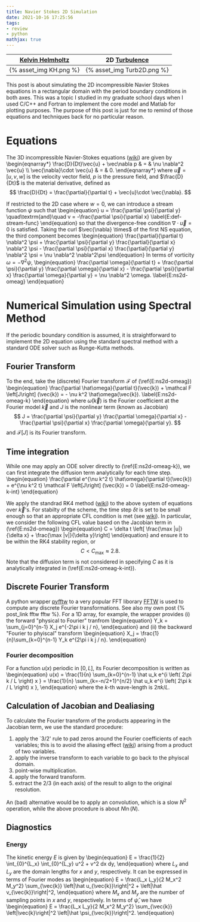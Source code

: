 ```yaml
---
title: Navier Stokes 2D Simulation
date: 2021-10-16 17:25:56
tags:
- review
- python
mathjax: true
---
```


|[Kelvin Helmholtz](https://en.wikipedia.org/wiki/Kelvin%E2%80%93Helmholtz_instability)    | 2D [Turbulence](https://en.wikipedia.org/wiki/Turbulence)    |
| -- | -- |
|{% asset_img KH.png %}|{% asset_img Turb2D.png %}|

This post is about simulating the 2D incompressible Navier Stokes equations in a rectangular domain with the period boundary conditions in both axes. This was a topic I studied in my graduate school days when I used C/C++ and Fortran to implement the core model and Matlab for plotting purposes. The purpose of this post is just for me to remind of those equations and techniques back for no particular reason. 


# Equations

The 3D incompressible Navier-Stokes equations ([wiki](https://en.wikipedia.org/wiki/Navier%E2%80%93Stokes_equations)) are given by
\begin{eqnarray\*}
\frac{D}{Dt}\vec{u} + \vec\nabla p & = & \nu \nabla^2 \vec{u} \\\\
\vec{\nabla}\cdot \vec{u} & = & 0.
\end{eqnarray\*}
where $\vec{u} = [u,v,w]$ is the velocity vector field, $p$ is the pressure field, and $\frac{D}{Dt}$ is the material derivative, defined as
$$
\frac{D}{Dt} = \frac{\partial}{\partial t} + \vec{u}\cdot \vec{\nabla}.
$$

If restricted to the 2D case where $w = 0$, we can introduce a stream function $\psi$ such that
\begin{equation}
u = \frac{\partial \psi}{\partial y} \quad\textrm{and}\quad
v = -\frac{\partial \psi}{\partial x}
\label{E:def-stream-func}
\end{equation}
so that the divergence-free condition $\nabla\cdot \vec{u} = 0$ is satisfied. Taking the curl $\vec{\nabla} \times$ of the first NS equation, the third component becomes
\begin{equation}
\frac{\partial}{\partial t} \nabla^2 \psi + \frac{\partial \psi}{\partial y} \frac{\partial}{\partial x} \nabla^2 \psi - \frac{\partial \psi}{\partial x} \frac{\partial}{\partial y} \nabla^2 \psi = \nu \nabla^2 \nabla^2\psi
\end{equation}
In terms of vorticity $\omega = - \nabla^2 \psi$, 
\begin{equation}
\frac{\partial \omega}{\partial t} + 
\frac{\partial \psi}{\partial y} \frac{\partial \omega}{\partial x} - \frac{\partial \psi}{\partial x} \frac{\partial \omega}{\partial y} = \nu \nabla^2 \omega.
\label{E:ns2d-omeag}
\end{equation}

# Numerical Simulation using Spectral Method

If the periodic boundary condition is assumed, it is straightforward to implement the 2D equation using the standard spectral method with a standard ODE solver such as Runge-Kutta methods. 

## Fourier Transform
To the end, take the (discrete) Fourier transform $\mathcal F$ of (\ref{E:ns2d-omeag})
\begin{equation}
\frac{\partial \hat\omega}{\partial t}(\vec{k}) + \mathcal F \left[J\right] (\vec{k}) = - \nu k^2 \hat\omega(\vec{k}).
\label{E:ns2d-omeag-k}
\end{equation}
where $\hat{\omega}(\vec{k})$ is the Fourier coefficient at the Fourier model $\vec{k}$ and $J$ is the nonlinear term (known as Jacobian)
$$
J = \frac{\partial \psi}{\partial y} \frac{\partial \omega}{\partial x} - \frac{\partial \psi}{\partial x} \frac{\partial \omega}{\partial y}.
$$
and $\mathcal F \left[J\right]$ is its Fourier transform. 

## Time integration

While one may apply an ODE solver directly to (\ref{E:ns2d-omeag-k}), we can first integrate the diffusion term analytically for each time step. 
\begin{equation}
\frac{\partial e^{\nu k^2 t} \hat\omega}{\partial t}(\vec{k}) + e^{\nu k^2 t} \mathcal F \left[J\right] (\vec{k}) = 0
\label{E:ns2d-omeag-k-int}
\end{equation}

We apply the standrad RK4 method ([wiki](https://en.wikipedia.org/wiki/Runge%E2%80%93Kutta_methods)) to the above system of equations over $\vec{k}$'s. For stabilty of the scheme, the time step $\delta t$ is set to be small enough so that an appropriate CFL condition is met (see [wiki](https://en.wikipedia.org/wiki/Courant%E2%80%93Friedrichs%E2%80%93Lewy_condition)). In particular, we consider the following CFL value based on the Jacobian term in (\ref{E:ns2d-omeag})
\begin{equation}
C = \delta t \left\[ \frac{\max |u|}{\delta x} + \frac{\max |v|}{\delta y}\right]
\end{equation}
and ensure it to be within the RK4 stability region, or
$$
C < C_{\max} \approx 2.8. 
$$
Note that the diffusion term is not considered in specifying $C$ as it is analytically integrated in (\ref{E:ns2d-omeag-k-int}).

## Discrete Fourier Transform

A python wrapper [pyfftw](https://pypi.org/project/pyFFTW/) to a very popular FFT liborary [FFTW](http://www.fftw.org/) is used to compute any discrete Fourier transformations. See also my own post {% post_link fftw fftw %}. For a 1D array, for example, the wrapper provides (i) the forward "physical to Fourier" tranfrom
\begin{equation}
Y_k = \sum_{j=0}^{n-1} X_j e^{-2\pi i k j  / n},
\end{equation}
and (ii) the backward "Fourier to phyiscal" transform
\begin{equation}
X_j = \frac{1}{n}\sum_{k=0}^{n-1} Y_k e^{2\pi i k j / n}.
\end{equation}

### Fourier decomposition

For a function $u(x)$ periodic in $[0, L]$, its Fourier decomposition is written as
\begin{equation}
u(x)  =  \frac{1}{n} \sum_{k=0}^{n-1} \hat u_k e^{i \left( 2\pi k / L \right) x } 
      =  \frac{1}{n} \sum_{k=-n/2+1}^{n/2} \hat u_k e^{i \left( 2\pi k / L \right) x },
\end{equation}
where the $k$-th wave-length is $2\pi k /L$. 


## Calculation of Jacobian and Dealiasing


To calculate the Fourier transform of the products appearing in the Jacobian term, we use the standard procedure: 
1. apply the `3/2' rule to pad zeros around the Fourier coefficients of each variables; this is to avoid the aliasing effect ([wiki](https://en.wikipedia.org/wiki/Aliasing)) arising from a product of two variables.  
1. apply the inverse transform to each variable to go back to the phyiscal domain. 
1. point-wise multiplication.
1. apply the forward transform. 
1. extract the 2/3 (in each axis) of the result to align to the original resolution. 

An (bad) alternative would be to apply an convolution, which is a slow $N^2$ operation, while the above procedure is about $N \ln(N)$. 

## Diagnostics

### Energy

The kinetic energy $E$ is given by
\begin{equation}
E = \frac{1}{2} \int_{0}^{L_x} \int_{0}^{L_y} u^2 + v^2 dx dy,
\end{equation}
where $L_x$ and $L_y$ are the domain lengths for $x$ and $y$, respectively. 
It can be expressed in terms of Fourier modes as
\begin{equation}
E = \frac{L_x L_y}{2 M_x^2 M_y^2} \sum_{\vec{k}} \left|\hat u_{\vec{k}}\right|^2 + \left|\hat v_{\vec{k}}\right|^2, 
\end{equation}
where $M_x$ and $M_y$ are the number of sampling points in $x$ and $y$, respectively. 
In terms of $\hat \psi$, we have
\begin{equation}
E = \frac{L_x L_y}{2 M_x^2 M_y^2} \sum_{\vec{k}} \left|\vec{k}\right|^2 \left|\hat \psi_{\vec{k}}\right|^2.
\end{equation}

